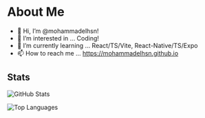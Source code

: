 # About Me
- 👋 Hi, I’m @mohammadelhsn!
- 👀 I’m interested in ... Coding!
- 🌱 I’m currently learning ... React/TS/Vite, React-Native/TS/Expo
- 📫 How to reach me ... https://mohammadelhsn.github.io

## Stats

![GitHub Stats](https://github-readme-stats.vercel.app/api?username=mohammadelhsn&show_icons=true&theme=dark)


![Top Languages](https://github-readme-stats.vercel.app/api/top-langs/?username=mohammadelhsn&theme=dark)
